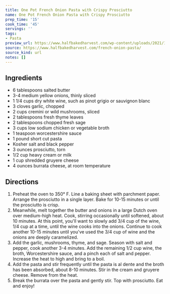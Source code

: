 ```yaml
---
title: One Pot French Onion Pasta with Crispy Prosciutto
name: One Pot French Onion Pasta with Crispy Prosciutto
prep_time: '15'
cook_time: '45'
servings: ''
tags:
- Pasta
preview_url: https://www.halfbakedharvest.com/wp-content/uploads/2021/10/One-Pot-French-Onion-Pasta-with-Crispy-Prosciutto-6.jpg
source: https://www.halfbakedharvest.com/french-onion-pasta/
source_kind: url
notes: []
---
```


## Ingredients
- 6 tablespoons salted butter
- 3-4  medium yellow onions, thinly sliced
- 1 1/4 cups dry white wine, such as pinot grigio or sauvignon blanc
- 3 cloves garlic, chopped
- 2 cups cremini or wild mushrooms, sliced
- 2 tablespoons fresh thyme leaves
- 2 tablespoons chopped fresh sage
- 3 cups low sodium chicken or vegetable broth
- 1 teaspoon worcestershire sauce
- 1 pound short cut pasta
- Kosher salt and black pepper
- 3 ounces prosciutto, torn
- 1/2 cup heavy cream or milk
- 1 cup shredded gruyere cheese
- 4 ounces burrata cheese, at room temperature


## Directions
1. Preheat the oven to 350° F. Line a baking sheet with parchment paper. Arrange the prosciutto in a single layer. Bake for 10-15 minutes or until the prosciutto is crisp.
2. Meanwhile, melt together the butter and onions in a large Dutch oven over medium-high heat. Cook, stirring occasionally until softened, about 10 minutes. At this point, you'll want to slowly add 3/4 cup of the wine, 1/4 cup at a time, until the wine cooks into the onions. Continue to cook another 10-15 minutes until you've used the 3/4 cup of wine and the onions are deeply caramelized.
3. Add the garlic, mushrooms, thyme, and sage. Season with salt and pepper, cook another 3-4 minutes. Add the remaining 1/2 cup wine, the broth, Worcestershire sauce, and a pinch each of salt and pepper. Increase the heat to high and bring to a boil.
4. Add the pasta and stir frequently until the pasta is al dente and the broth has been absorbed, about 8-10 minutes. Stir in the cream and gruyere cheese. Remove from the heat.
5. Break the burrata over the pasta and gently stir. Top with prosciutto. Eat and enjoy!
